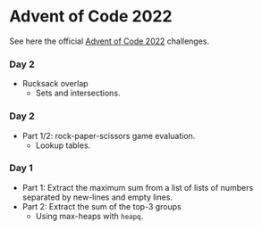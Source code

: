 # Advent of Code 2022

See here the official [Advent of Code 2022](https://adventofcode.com/2022) challenges.

### Day 2

- Rucksack overlap 
    - Sets and intersections.

### Day 2

- Part 1/2: rock-paper-scissors game evaluation.
    - Lookup tables.

### Day 1

- Part 1: Extract the maximum sum from a list of lists of numbers separated by new-lines and empty lines.
- Part 2: Extract the sum of the top-3 groups
    - Using max-heaps with `heapq`.
